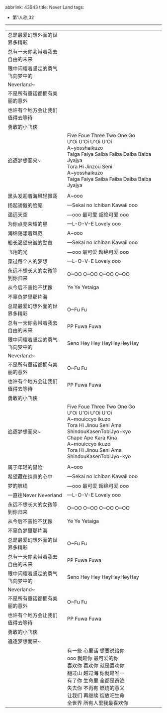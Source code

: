 abbrlink: 43943
title: Never Land
tags:
  - 第1人称,32
---
|      |      |
|--|--|
|总是最爱幻想外面的世界多精彩|      |
|总有一天你会带着我去自由的未来|      |
|眼中闪耀着坚定的勇气飞向梦中的|      |
|Neverland~|      |
|不是所有童话都拥有美丽的意外|      |
|也许有个地方会让我们值得去等待|      |
|勇敢的小飞侠|      |
|追逐梦想而来~|Five Foue Three Two One Go<br>U'Oi U'Oi U'Oi U'Oi<br>A~yosshaikuzo<br>Taiga Faiya Saiba Faiba Daiba Baiba Jyajya<br>Tora Hi Jinzou Seni<br>A~yosshaikuzo<br>Taiga Faiya Saiba Faiba Daiba Baiba Jyajya|
|      |      |
|黑头发迎着海风轻飘荡|A~ooo|
|扬起骄傲的脸庞|—Sekai no Ichiban Kawaii ooo|
|遥远天空|—ooo 最可爱 超绝可爱 ooo|
|为你点亮荣耀的星|—L-O-V-E Lovely ooo|
|海绵荡漾着风范|A~ooo|
|船长渴望忠诚的勋章|—Sekai no Ichiban Kawaii ooo|
|飞翔的光|—ooo 最可爱 超绝可爱 ooo|
|穿过每个人的梦想|—L-O-V-E Lovely ooo|
|永远不想长大的女孩等到你归来|O~OO O~OO O~OO O~OO|
|从今后不害怕不犹豫|Ye Ye Yetaiga|
|不辜负梦里那片海|      |
|总是最爱幻想外面的世界多精彩|O~Fu Fu|
|总有一天你会带着我去自由的未来|PP Fuwa Fuwa|
|眼中闪耀着坚定的勇气飞向梦中的|Seno Hey Hey HeyHeyHeyHey|
|Neverland~|      |
|不是所有童话都拥有美丽的意外|O~Fu Fu|
|也许有个地方会让我们值得去等待|PP Fuwa Fuwa|
|勇敢的小飞侠|      |
|追逐梦想而来~|Five Foue Three Two One Go<br>U'Oi U'Oi U'Oi U'Oi<br>A~mouiccyo ikuzo<br>Tora Hi Jinou Seni Ama ShindouKasenTobiJyo-kyo<br>Chape Ape Kara Kina<br>A~mouiccyo ikuzo<br>Tora Hi Jinou Seni Ama ShindouKasenTobiJyo-kyo|
|      |      |
|属于年轻的冒险|A~ooo|
|希望藏在纯真的心中|—Sekai no Ichiban Kawaii ooo|
|梦的航线|—ooo 最可爱 超绝可爱 ooo|
|一直往Never Neverland|—L-O-V-E Lovely ooo|
|永远不想长大的女孩等到你归来|O~OO O~OO O~OO O~OO|
|从今后不害怕不犹豫|Ye Ye Yetaiga|
|不辜负梦里那片海|      |
|总是最爱幻想外面的世界多精彩|O~Fu Fu|
|总有一天你会带着我去自由的未来|PP Fuwa Fuwa|
|眼中闪耀着坚定的勇气飞向梦中的|Seno Hey Hey HeyHeyHeyHey|
|Neverland~|      |
|不是所有童话都拥有美丽的意外|O~Fu Fu|
|也许有个地方会让我们值得去等待|PP Fuwa Fuwa|
|勇敢的小飞侠|      |
|追逐梦想而来~|      |
|      |有一些 心里话 想要说给你<br>ooo 就是你 最可爱的你<br>喜欢你 喜欢你 就是喜欢你<br>翻过山 越过海 你就是唯一<br>有了你 生命里 全都是奇迹<br>失去你 不再有 燃烧的意义<br>让我们 再继续 绽放吧生命<br>全世界 所有人里我最喜欢你|